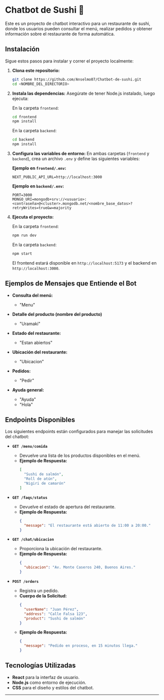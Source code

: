 # Chatbot de Sushi 🍣

Este es un proyecto de chatbot interactivo para un restaurante de sushi, donde los usuarios pueden consultar el menú, realizar pedidos y obtener información sobre el restaurante de forma automática.

## Instalación

Sigue estos pasos para instalar y correr el proyecto localmente:

1. **Clona este repositorio:**

   ```bash
   git clone https://github.com/Anselmo07/Chatbot-de-sushi.git
   cd <NOMBRE_DEL_DIRECTORIO>
   ```

2. **Instala las dependencias:**
   Asegúrate de tener Node.js instalado, luego ejecuta:

   En la carpeta `frontend`:
   ```bash
   cd frontend
   npm install
   ```

   En la carpeta `backend`:
   ```bash
   cd backend
   npm install
   ```

3. **Configura las variables de entorno:**
   En ambas carpetas (`frontend` y `backend`), crea un archivo `.env` y define las siguientes variables:

   **Ejemplo en `frontend/.env`:**
   ```env
   NEXT_PUBLIC_API_URL=http://localhost:3000
   ```

   **Ejemplo en `backend/.env`:**
   ```env
   PORT=3000
   MONGO_URI=mongodb+srv://<usuario>:<contraseña>@<cluster>.mongodb.net/<nombre_base_datos>?retryWrites=true&w=majority
   ```

4. **Ejecuta el proyecto:**

   En la carpeta `frontend`:
   ```bash
   npm run dev
   ```

   En la carpeta `backend`:
   ```bash
   npm start
   ```

   El frontend estará disponible en `http://localhost:5173` y el backend en `http://localhost:3000`.

## Ejemplos de Mensajes que Entiende el Bot

- **Consulta del menú:**

  - "Menu"

- **Detalle del producto (nombre del producto)**
  
  - "Uramaki"

- **Estado del restaurante:**

  - "Estan abiertos"

- **Ubicación del restaurante:**

  - "Ubicacion"

- **Pedidos:**

  - "Pedir"

- **Ayuda general:**

  - "Ayuda"
  - "Hola"

## Endpoints Disponibles

Los siguientes endpoints están configurados para manejar las solicitudes del chatbot:

- **`GET /menu/comida`**

  - Devuelve una lista de los productos disponibles en el menú.
  - **Ejemplo de Respuesta:**
    ```json
    [
      "Sushi de salmón",
      "Roll de atún",
      "Nigiri de camarón"
    ]
    ```

- **`GET /faqs/status`**

  - Devuelve el estado de apertura del restaurante.
  - **Ejemplo de Respuesta:**
    ```json
    {
      "message": "El restaurante está abierto de 11:00 a 20:00."
    }
    ```

- **`GET /chat/ubicacion`**

  - Proporciona la ubicación del restaurante.
  - **Ejemplo de Respuesta:**
    ```json
    {
      "ubicacion": "Av. Monte Caseros 240, Buenos Aires."
    }
    ```

- **`POST /orders`**

  - Registra un pedido.
  - **Cuerpo de la Solicitud:**
    ```json
    {
      "userName": "Juan Pérez",
      "address": "Calle Falsa 123",
      "product": "Sushi de salmón"
    }
    ```
  - **Ejemplo de Respuesta:**
    ```json
    {
      "message": "Pedido en proceso, en 15 minutos llega."
    }
    ```

## Tecnologías Utilizadas

- **React** para la interfaz de usuario.
- **Node.js** como entorno de ejecución.
- **CSS** para el diseño y estilos del chatbot.

---



